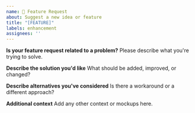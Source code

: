 ```yaml
---
name: 🚀 Feature Request
about: Suggest a new idea or feature
title: "[FEATURE]"
labels: enhancement
assignees: ''
---
```


**Is your feature request related to a problem?**
Please describe what you're trying to solve.

**Describe the solution you'd like**
What should be added, improved, or changed?

**Describe alternatives you've considered**
Is there a workaround or a different approach?

**Additional context**
Add any other context or mockups here.

